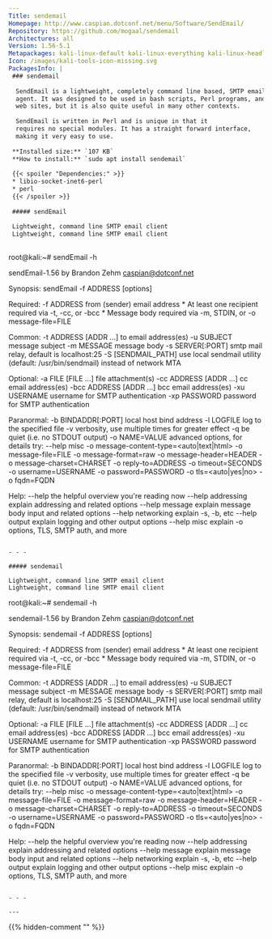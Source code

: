 ```yaml
---
Title: sendemail
Homepage: http://www.caspian.dotconf.net/menu/Software/SendEmail/
Repository: https://github.com/mogaal/sendemail
Architectures: all
Version: 1.56-5.1
Metapackages: kali-linux-default kali-linux-everything kali-linux-headless kali-linux-large 
Icon: /images/kali-tools-icon-missing.svg
PackagesInfo: |
 ### sendemail
 
  SendEmail is a lightweight, completely command line based, SMTP email
  agent. It was designed to be used in bash scripts, Perl programs, and
  web sites, but it is also quite useful in many other contexts.
   
  SendEmail is written in Perl and is unique in that it
  requires no special modules. It has a straight forward interface,
  making it very easy to use.
 
 **Installed size:** `107 KB`  
 **How to install:** `sudo apt install sendemail`  
 
 {{< spoiler "Dependencies:" >}}
 * libio-socket-inet6-perl
 * perl
 {{< /spoiler >}}
 
 ##### sendEmail
 
 Lightweight, command line SMTP email client
 Lightweight, command line SMTP email client
 
 ```
 root@kali:~# sendEmail -h
 
 sendEmail-1.56 by Brandon Zehm <caspian@dotconf.net>
 
 Synopsis:  sendEmail -f ADDRESS [options]
 
   Required:
     -f ADDRESS                from (sender) email address
     * At least one recipient required via -t, -cc, or -bcc
     * Message body required via -m, STDIN, or -o message-file=FILE
 
   Common:
     -t ADDRESS [ADDR ...]     to email address(es)
     -u SUBJECT                message subject
     -m MESSAGE                message body
     -s SERVER[:PORT]          smtp mail relay, default is localhost:25
     -S [SENDMAIL_PATH]        use local sendmail utility (default: /usr/bin/sendmail) instead of network MTA
 
   Optional:
     -a   FILE [FILE ...]      file attachment(s)
     -cc  ADDRESS [ADDR ...]   cc  email address(es)
     -bcc ADDRESS [ADDR ...]   bcc email address(es)
     -xu  USERNAME             username for SMTP authentication
     -xp  PASSWORD             password for SMTP authentication
 
   Paranormal:
     -b BINDADDR[:PORT]        local host bind address
     -l LOGFILE                log to the specified file
     -v                        verbosity, use multiple times for greater effect
     -q                        be quiet (i.e. no STDOUT output)
     -o NAME=VALUE             advanced options, for details try: --help misc
         -o message-content-type=<auto|text|html>
         -o message-file=FILE         -o message-format=raw
         -o message-header=HEADER     -o message-charset=CHARSET
         -o reply-to=ADDRESS          -o timeout=SECONDS
         -o username=USERNAME         -o password=PASSWORD
         -o tls=<auto|yes|no>         -o fqdn=FQDN
 
 
   Help:
     --help                    the helpful overview you're reading now
     --help addressing         explain addressing and related options
     --help message            explain message body input and related options
     --help networking         explain -s, -b, etc
     --help output             explain logging and other output options
     --help misc               explain -o options, TLS, SMTP auth, and more
 
 ```
 
 - - -
 
 ##### sendemail
 
 Lightweight, command line SMTP email client
 Lightweight, command line SMTP email client
 
 ```
 root@kali:~# sendemail -h
 
 sendemail-1.56 by Brandon Zehm <caspian@dotconf.net>
 
 Synopsis:  sendemail -f ADDRESS [options]
 
   Required:
     -f ADDRESS                from (sender) email address
     * At least one recipient required via -t, -cc, or -bcc
     * Message body required via -m, STDIN, or -o message-file=FILE
 
   Common:
     -t ADDRESS [ADDR ...]     to email address(es)
     -u SUBJECT                message subject
     -m MESSAGE                message body
     -s SERVER[:PORT]          smtp mail relay, default is localhost:25
     -S [SENDMAIL_PATH]        use local sendmail utility (default: /usr/bin/sendmail) instead of network MTA
 
   Optional:
     -a   FILE [FILE ...]      file attachment(s)
     -cc  ADDRESS [ADDR ...]   cc  email address(es)
     -bcc ADDRESS [ADDR ...]   bcc email address(es)
     -xu  USERNAME             username for SMTP authentication
     -xp  PASSWORD             password for SMTP authentication
 
   Paranormal:
     -b BINDADDR[:PORT]        local host bind address
     -l LOGFILE                log to the specified file
     -v                        verbosity, use multiple times for greater effect
     -q                        be quiet (i.e. no STDOUT output)
     -o NAME=VALUE             advanced options, for details try: --help misc
         -o message-content-type=<auto|text|html>
         -o message-file=FILE         -o message-format=raw
         -o message-header=HEADER     -o message-charset=CHARSET
         -o reply-to=ADDRESS          -o timeout=SECONDS
         -o username=USERNAME         -o password=PASSWORD
         -o tls=<auto|yes|no>         -o fqdn=FQDN
 
 
   Help:
     --help                    the helpful overview you're reading now
     --help addressing         explain addressing and related options
     --help message            explain message body input and related options
     --help networking         explain -s, -b, etc
     --help output             explain logging and other output options
     --help misc               explain -o options, TLS, SMTP auth, and more
 
 ```
 
 - - -
 
---
```

{{% hidden-comment "<!--Do not edit anything above this line-->" %}}
